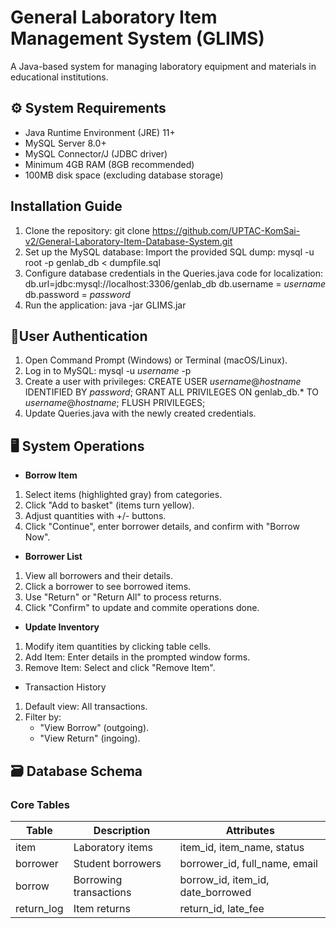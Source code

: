 # **General Laboratory Item Management System (GLIMS)**
A Java-based system for managing laboratory equipment and materials in educational institutions.
## ⚙️ **System Requirements**
- Java Runtime Environment (JRE) 11+
- MySQL Server 8.0+
- MySQL Connector/J (JDBC driver)
- Minimum 4GB RAM (8GB recommended)
- 100MB disk space (excluding database storage)
## **Installation Guide**
1. Clone the repository:
   git clone https://github.com/UPTAC-KomSai-v2/General-Laboratory-Item-Database-System.git
2. Set up the MySQL database:
   Import the provided SQL dump:
   mysql -u root -p genlab_db < dumpfile.sql
3. Configure database credentials in the Queries.java code for localization:
   db.url=jdbc:mysql://localhost:3306/genlab_db
   db.username = _username_
   db.password = _password_
4. Run the application:
   java -jar GLIMS.jar
## 🔐**User Authentication**
1. Open Command Prompt (Windows) or Terminal (macOS/Linux).
2. Log in to MySQL:
   mysql -u _username_ -p
3. Create a user with privileges:
   CREATE USER _username_@_hostname_ IDENTIFIED BY _password_;
   GRANT ALL PRIVILEGES ON genlab_db.* TO _username_@_hostname_;
   FLUSH PRIVILEGES;
4. Update Queries.java with the newly created credentials.
## 🖥️ **System Operations**
- **Borrow Item**
1. Select items (highlighted gray) from categories.
2. Click "Add to basket" (items turn yellow).
3. Adjust quantities with +/- buttons.
4. Click "Continue", enter borrower details, and confirm with "Borrow Now".
- **Borrower List**
1. View all borrowers and their details.
2. Click a borrower to see borrowed items.
3. Use "Return" or "Return All" to process returns.
4. Click "Confirm" to update and commite operations done.
- **Update Inventory**
1. Modify item quantities by clicking table cells.
2. Add Item: Enter details in the prompted window forms.
3. Remove Item: Select and click "Remove Item".
- Transaction History
1. Default view: All transactions.
2. Filter by:
   - "View Borrow" (outgoing).
   - "View Return" (ingoing).
## 🗃️ **Database Schema**
### Core Tables
|  **Table** |     **Description**	  |          **Attributes**           |
| ---------- | ---------------------- | --------------------------------- |
| item	    | Laboratory items	     | item_id, item_name, status        |
| borrower	 | Student borrowers	     | borrower_id, full_name, email     |
| borrow	    | Borrowing transactions | borrow_id, item_id, date_borrowed |
| return_log |	Item returns	        | return_id, late_fee               |
